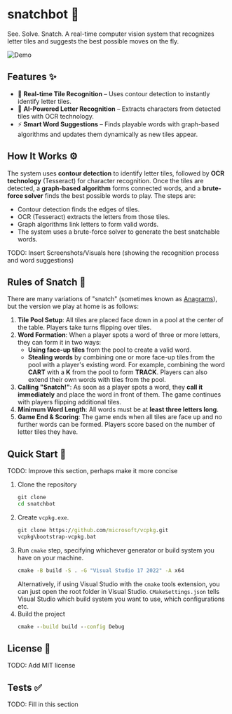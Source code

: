 # snatchbot 🤖
See. Solve. Snatch. A real-time computer vision system that recognizes letter tiles and suggests the best possible moves on the fly.

![Demo](resources/demo.gif)

## Features ✨
- 🎥 **Real-time Tile Recognition** – Uses contour detection to instantly identify letter tiles.
- 🧠 **AI-Powered Letter Recognition** – Extracts characters from detected tiles with OCR technology.
- ⚡ **Smart Word Suggestions** – Finds playable words with graph-based algorithms and updates them dynamically as new tiles appear.

## How It Works ⚙️
The system uses **contour detection** to identify letter tiles, followed by **OCR technology** (Tesseract) for character recognition. Once the tiles are detected, a **graph-based algorithm** forms connected words, and a **brute-force solver** finds the best possible words to play. The steps are:
- Contour detection finds the edges of tiles.
- OCR (Tesseract) extracts the letters from those tiles.
- Graph algorithms link letters to form valid words.
- The system uses a brute-force solver to generate the best snatchable words.

TODO: Insert Screenshots/Visuals here (showing the recognition process and word suggestions)

## Rules of Snatch 📜
There are many variations of "snatch" (sometimes known as [Anagrams](https://en.wikipedia.org/wiki/Anagrams_(game))), but the version we play at home is as follows:
1. **Tile Pool Setup**: All tiles are placed face down in a pool at the center of the table. Players take turns flipping over tiles.
2. **Word Formation**: When a player spots a word of three or more letters, they can form it in two ways:
   - **Using face-up tiles** from the pool to create a valid word.
   - **Stealing words** by combining one or more face-up tiles from the pool with a player's existing word. For example, combining the word **CART** with a **K** from the pool to form **TRACK**. Players can also extend their own words with tiles from the pool.
3. **Calling "Snatch!"**: As soon as a player spots a word, they **call it immediately** and place the word in front of them. The game continues with players flipping additional tiles.
4. **Minimum Word Length**: All words must be at **least three letters long**.
5. **Game End & Scoring**: The game ends when all tiles are face up and no further words can be formed. Players score based on the number of letter tiles they have.

## Quick Start 🚀

TODO: Improve this section, perhaps make it more concise

1. Clone the repository
   ```cmd
   git clone 
   cd snatchbot
   ```
2. Create `vcpkg.exe`.
   ```cmd
   git clone https://github.com/microsoft/vcpkg.git
   vcpkg\bootstrap-vcpkg.bat
   ```
3. Run `cmake` step, specifying whichever generator or build system you have on your machine.
   ```cmd
   cmake -B build -S . -G "Visual Studio 17 2022" -A x64
   ```
   Alternatively, if using Visual Studio with the `cmake` tools extension, you can just open the root folder in Visual Studio. `CMakeSettings.json` tells Visual Studio which build system you want to use, which configurations etc.
4. Build the project
   ```cmd
   cmake --build build --config Debug
   ```

## License 📄

TODO: Add MIT license

## Tests ✅

TODO: Fill in this section
